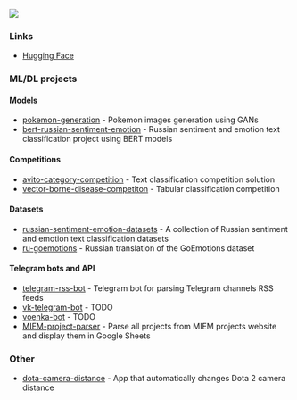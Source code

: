 ![](https://komarev.com/ghpvc/?username=searayeah)

### Links

- [Hugging Face](https://huggingface.co/seara)

### ML/DL projects

#### Models

- [pokemon-generation](https://github.com/searayeah/pokemon-generation) - Pokemon images generation using GANs
- [bert-russian-sentiment-emotion](https://github.com/searayeah/bert-russian-sentiment-emotion) - Russian sentiment and emotion text classification project using BERT models

#### Competitions

- [avito-category-competition](https://github.com/searayeah/avito-category-competition) - Text classification competition solution
- [vector-borne-disease-competiton](https://github.com/searayeah/vector-borne-disease-competiton) - Tabular classification competition

#### Datasets

- [russian-sentiment-emotion-datasets](https://github.com/searayeah/russian-sentiment-emotion-datasets) - A collection of Russian sentiment and emotion text classification datasets
- [ru-goemotions](https://github.com/searayeah/ru-goemotions) - Russian translation of the GoEmotions dataset

#### Telegram bots and API

- [telegram-rss-bot](https://github.com/searayeah/telegram-rss-bot) - Telegram bot for parsing Telegram channels RSS feeds
- [vk-telegram-bot](https://github.com/searayeah/vk-telegram-bot) - TODO
- [voenka-bot](https://github.com/searayeah/voenka-bot) - TODO
- [MIEM-project-parser](https://github.com/searayeah/MIEM-project-parser) - Parse all projects from MIEM projects website and display them in Google Sheets 

### Other

- [dota-camera-distance](https://github.com/searayeah/dota-camera-distance) - App that automatically changes Dota 2 camera distance

